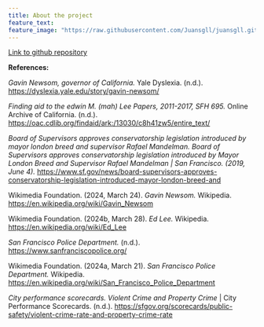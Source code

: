 ```yaml
---
title: About the project
feature_text:
feature_image: "https://raw.githubusercontent.com/Juansgll/juansgll.github.io/main/Pictures/golden-gate-bridge-header.jpg"
---
```

[Link to github repository](https://github.com/Juansgll/juansgll.github.io "Link to github")

**References:** 

*Gavin Newsom, governor of California.* Yale Dyslexia. (n.d.). https://dyslexia.yale.edu/story/gavin-newsom/ 

*Finding aid to the edwin M. (mah) Lee Papers, 2011-2017, SFH 695.* Online Archive of California. (n.d.). https://oac.cdlib.org/findaid/ark:/13030/c8h41zw5/entire_text/ 

*Board of Supervisors approves conservatorship legislation introduced by mayor london breed and supervisor Rafael Mandelman. Board of Supervisors approves conservatorship legislation introduced by Mayor London Breed and Supervisor Rafael Mandelman | San Francisco. (2019, June 4).* https://www.sf.gov/news/board-supervisors-approves-conservatorship-legislation-introduced-mayor-london-breed-and 

Wikimedia Foundation. (2024, March 24). *Gavin Newsom.* Wikipedia. https://en.wikipedia.org/wiki/Gavin_Newsom 

Wikimedia Foundation. (2024b, March 28). *Ed Lee.* Wikipedia. https://en.wikipedia.org/wiki/Ed_Lee 

*San Francisco Police Department.* (n.d.). https://www.sanfranciscopolice.org/ 

Wikimedia Foundation. (2024a, March 21). *San Francisco Police Department.* Wikipedia. https://en.wikipedia.org/wiki/San_Francisco_Police_Department 

*City performance scorecards. Violent Crime and Property Crime* | City Performance Scorecards. (n.d.). https://sfgov.org/scorecards/public-safety/violent-crime-rate-and-property-crime-rate 
